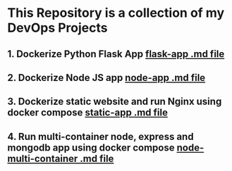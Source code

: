 # This Repository is a collection of my DevOps Projects

## 1. Dockerize Python Flask App  [flask-app .md file](./flask-app/flask-app.md)

## 2. Dockerize Node JS app  [node-app .md file](./node-app/node-app.md)

## 3. Dockerize static website and run Nginx using docker compose [static-app .md file](./static-app/static-app.md)

## 4. Run multi-container node, express and mongodb app using docker compose [node-multi-container .md file](./node-multicontainer-app/node-multicontainer.md)
